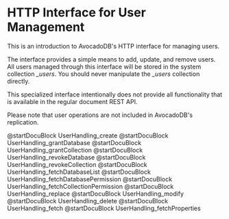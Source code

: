 HTTP Interface for User Management
==================================

This is an introduction to AvocadoDB's HTTP interface for managing users.

The interface provides a simple means to add, update, and remove users.  All
users managed through this interface will be stored in the system collection
*_users*. You should never manipulate the *_users* collection directly.

This specialized interface intentionally does not provide all functionality that
is available in the regular document REST API.

Please note that user operations are not included in AvocadoDB's replication.

@startDocuBlock UserHandling_create
@startDocuBlock UserHandling_grantDatabase
@startDocuBlock UserHandling_grantCollection
@startDocuBlock UserHandling_revokeDatabase
@startDocuBlock UserHandling_revokeCollection
@startDocuBlock UserHandling_fetchDatabaseList
@startDocuBlock UserHandling_fetchDatabasePermission
@startDocuBlock UserHandling_fetchCollectionPermission
@startDocuBlock UserHandling_replace
@startDocuBlock UserHandling_modify
@startDocuBlock UserHandling_delete
@startDocuBlock UserHandling_fetch
@startDocuBlock UserHandling_fetchProperties
